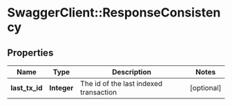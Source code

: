 # SwaggerClient::ResponseConsistency

## Properties
Name | Type | Description | Notes
------------ | ------------- | ------------- | -------------
**last_tx_id** | **Integer** | The id of the last indexed transaction | [optional] 


